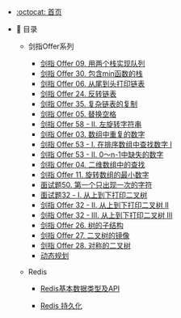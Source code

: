 - [:octocat: 首页](/README)

- :memo: 目录
   - 剑指Offer系列
       - [剑指 Offer 09. 用两个栈实现队列](/md/剑指Offer/09用两个栈实现队列.md)
       - [剑指 Offer 30. 包含min函数的栈](/md/剑指Offer/30包含min函数的栈.md)
       - [剑指 Offer 06. 从尾到头打印链表](/md/剑指Offer/06从尾到头打印链表.md)
       - [剑指 Offer 24. 反转链表](/md/剑指Offer/24反转链表.md)
       - [剑指 Offer 35. 复杂链表的复制](/md/剑指Offer/35复杂链表的复制.md)
       - [剑指 Offer 05. 替换空格](/md/剑指Offer/05替换空格.md)
       - [剑指 Offer 58 - II. 左旋转字符串](/md/剑指Offer/58II左旋转字符串.md)
       - [剑指 Offer 03. 数组中重复的数字](/md/剑指Offer/03数组中重复的数字.md)
       - [剑指 Offer 53 - I. 在排序数组中查找数字 I](/md/剑指Offer/53I在排序数组中查找数字.md)
       - [剑指 Offer 53 - II. 0～n-1中缺失的数字](/md/剑指Offer/53II中缺失的数字.md)
       - [剑指 Offer 04. 二维数组中的查找](/md/剑指Offer/04二维数组中的查找.md)
       - [剑指 Offer 11. 旋转数组的最小数字](/md/剑指Offer/11旋转数组的最小数字.md)
       - [面试题50. 第一个只出现一次的字符](/md/剑指Offer/50第一个只出现一次的字符.md)
       - [面试题32 - I. 从上到下打印二叉树](/md/剑指Offer/32I从上到下打印二叉树.md)
       - [剑指 Offer 32 - II. 从上到下打印二叉树 II](/md/剑指Offer/32II从上到下打印二叉树.md)
       - [剑指 Offer 32 - III. 从上到下打印二叉树 III](/md/剑指Offer/32III从上到下打印二叉树.md)
       - [剑指 Offer 26. 树的子结构](/md/剑指Offer/26树的子结构.md)
       - [剑指 Offer 27. 二叉树的镜像](/md/剑指Offer/27二叉树的镜像.md)
       - [剑指 Offer 28. 对称的二叉树](/md/剑指Offer/28对称的二叉树.md)
       - [动态规划](/md/剑指Offer/动态规划系列问题.md)
       
   - Redis 
   
       - [Redis基本数据类型及API](/md/Redis/基础数据类型.md)
   
       - [Redis 持久化](/md/Redis/持久化.md)
